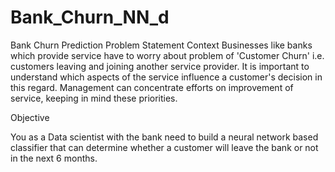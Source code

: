 # Bank_Churn_NN_d


Bank Churn Prediction
Problem Statement
Context
Businesses like banks which provide service have to worry about problem of 'Customer Churn' i.e. customers leaving and joining another service provider. It is important to understand which aspects of the service influence a customer's decision in this regard. Management can concentrate efforts on improvement of service, keeping in mind these priorities.

Objective

You as a Data scientist with the bank need to build a neural network based classifier that can determine whether a customer will leave the bank or not in the next 6 months.
